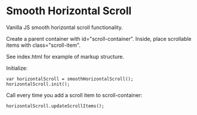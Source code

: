 # Smooth Horizontal Scroll
Vanilla JS smooth horizontal scroll functionality.

Create a parent container with id="scroll-container". Inside, place scrollable items with class="scroll-item".

See index.html for example of markup structure.

Initialize:
```
var horizontalScroll = smoothHorizontalScroll();
horizontalScroll.init();
```

Call every time you add a scroll item to scroll-container:
```
horizontalScroll.updateScrollItems();
```
